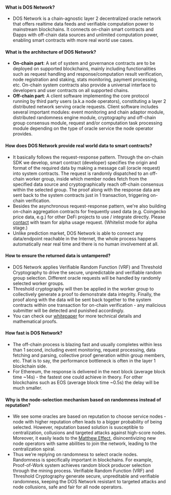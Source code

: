 #### What is DOS Network?
- DOS Network is a chain-agnostic layer 2 decentralized oracle network that offers realtime data feeds and verifiable computation power to mainstream blockchains. It connects on-chain smart contracts and Ðapps with off-chain data sources and unlimited computation power, enabling smart contracts with more real world use cases.

#### What is the architecture of DOS Network?
- **On-chain part**: A set of system and governance contracts are to be deployed on supported blockchains, mainly including functionalities such as request handling and response/computation result verification, node registration and staking, stats monitoring, payment processing, etc. On-chain system contracts also provide a universal interface to developers and user contracts on all supported chains.
- **Off-chain part**: A client software implementing the core protocol running by third party users (a.k.a node operators), constituting a layer 2 distributed network serving oracle requests. Client software includes several important modules: event monitoring and chain adaptor module, distributed randomness engine module, cryptography and off-chain group consensus module, request and/or computation task processing module depending on the type of oracle service the node operator provides.

#### How does DOS Network provide real world data to smart contracts?
- It basically follows the request-response pattern. Through the on-chain SDK we develop, smart contract (developer) specifies the origin and format of the required data by making a message call (oracle request) into system contracts. The request is randomly dispatched to an off-chain worker group, inside which member nodes fetch from the specified data source and cryptographically reach off-chain consensus within the selected group. The proof along with the response data are sent back to the system contracts just in 1 transaction, triggering on-chain verification.
- Besides the asynchronous request-response pattern, we're also building on-chain aggregation contracts for frequently used data (e.g. Coingecko price data, e.g.) for other DeFi projects to use / integrate directly. Please [contact](mailto:info@dos.network) with team for alpha usage request. (Whitelist mode for alpha stage.)
- Unlike prediction market, DOS Network is able to connect any data/endpoint reachable in the Internet, the whole process happens automatically near real time and there is no human involvement at all.

#### How to ensure the returned data is untampered?
- DOS Network applies Verifiable Random Function (VRF) and Threshold Cryptography to drive the secure, unpredictable and verifiable random group selection. Different oracle requests will be handled by randomly selected worker groups.
- Threshold cryptography will then be applied in the worker group to collectively generate a proof to demonstrate data integrity. Finally, the proof along with the data will be sent back together to the system contracts within one transaction for on-chain verification - any malicious submitter will be detected and punished accordingly.
- You can check our [whitepaper](https://s3.amazonaws.com/whitepaper.dos/DOS+Network+Technical+Whitepaper.pdf) for more technical details and mathematical proofs.

#### How fast is DOS Network?
- The off-chain process is blazing fast and usually completes within less than 1 second, including event monitoring, request processing, data fetching and parsing, collective proof generation within group members, etc. That is to say, the performance bottleneck is often in the layer 1 blockchain side.
- For Ethereum, the response is delivered in the next block (average block time ~14s) - the fastest one could achieve in theory. For other blockchains such as EOS (average block time ~0.5s) the delay will be much smaller.

#### Why is the node-selection mechanism based on randomness instead of reputation?
- We see some oracles are based on reputation to choose service nodes - node with higher reputation often leads to a bigger probability of being selected. However, reputation based solution is susceptible to centralization, collusions and targeted attacks against high-score nodes. Moreover, it easily leads to the [Matthew Effect](https://en.wikipedia.org/wiki/Matthew_effect), disincentivizing new node operators with same abilities to join the network, leading to the centralization spiral.
- Thus we're replying on randomness to select oracle nodes. Randomness is specifically important in blockchains. For example, Proof-of-Work system achieves random block producer selection through the mining process. Verifiable Random Function (VRF) and Threshold Cryptography generate secure, unpreditable and verifiable randomness, keeping the DOS Network resistant to targeted attacks and node collusions, safe and fair for all node operators.
